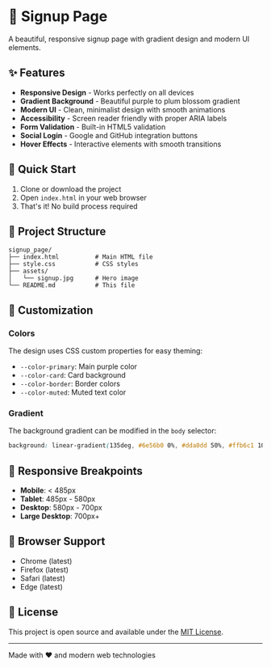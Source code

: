 # 🌸 Signup Page

A beautiful, responsive signup page with gradient design and modern UI elements.

## ✨ Features

- **Responsive Design** - Works perfectly on all devices
- **Gradient Background** - Beautiful purple to plum blossom gradient
- **Modern UI** - Clean, minimalist design with smooth animations
- **Accessibility** - Screen reader friendly with proper ARIA labels
- **Form Validation** - Built-in HTML5 validation
- **Social Login** - Google and GitHub integration buttons
- **Hover Effects** - Interactive elements with smooth transitions

## 🚀 Quick Start

1. Clone or download the project
2. Open `index.html` in your web browser
3. That's it! No build process required

## 📁 Project Structure

```
signup_page/
├── index.html          # Main HTML file
├── style.css           # CSS styles
├── assets/
│   └── signup.jpg      # Hero image
└── README.md           # This file
```

## 🎨 Customization

### Colors
The design uses CSS custom properties for easy theming:
- `--color-primary`: Main purple color
- `--color-card`: Card background
- `--color-border`: Border colors
- `--color-muted`: Muted text color

### Gradient
The background gradient can be modified in the `body` selector:
```css
background: linear-gradient(135deg, #6e56b0 0%, #dda0dd 50%, #ffb6c1 100%);
```

## 📱 Responsive Breakpoints

- **Mobile**: < 485px
- **Tablet**: 485px - 580px
- **Desktop**: 580px - 700px
- **Large Desktop**: 700px+

## 🔧 Browser Support

- Chrome (latest)
- Firefox (latest)
- Safari (latest)
- Edge (latest)

## 📄 License

This project is open source and available under the [MIT License](LICENSE).

---

Made with ❤️ and modern web technologies